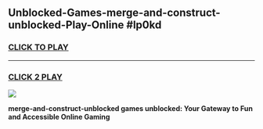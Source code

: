 
## Unblocked-Games-merge-and-construct-unblocked-Play-Online #lp0kd
<h3>
<a href="https://news.freeplayer.one?title=merge-and-construct-unblocked&ref=3">CLICK TO PLAY</a></h3>
<hr>

<h3>
<a href="https://news.freeplayer.one?title=merge-and-construct-unblocked&ref=3">CLICK 2 PLAY</a>
  
</h3>

<a href="https://news.freeplayer.one?title=merge-and-construct-unblocked&ref=3"><img src="https://clearcache.store/games.png"></a>


**merge-and-construct-unblocked games unblocked: Your Gateway to Fun and Accessible Online Gaming**
